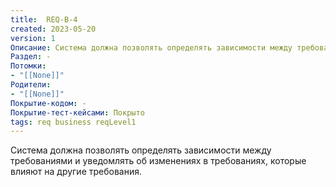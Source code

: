 ```yaml
---
title:  REQ-B-4
created: 2023-05-20
version: 1
Описание: Система должна позволять определять зависимости между требованиями и уведомлять об изменениях в требованиях, которые влияют на другие требования.
Раздел: -
Потомки:
- "[[None]]"
Родители: 
- "[[None]]"
Покрытие-кодом: -
Покрытие-тест-кейсами: Покрыто
tags: req business reqLevel1
---
```


Система должна позволять определять зависимости между требованиями и уведомлять об изменениях в требованиях, которые влияют на другие требования.
